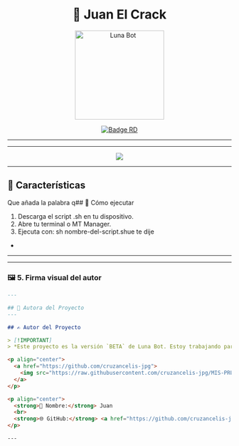 <h1 align="center">🌙 Juan El Crack </h1>


<p align="center">
  <img src="https://i.postimg.cc/HxtPL93d/7e22eadc20a57ecaf4ebc41e420866ca4.webp" alt="Luna Bot" width="200"/>
</p>

<p align="center">
  <a href="https://github.com/cruzancelis-jpg">
    <img src="https://img.shields.io/badge/Bot%20Dominicano%20con%20Flow-%23bacano-purple?style=for-the-badge&logo=whatsapp" alt="Badge RD"/>
  </a>
</p>

---

---

<p align="center">
  <a href="#"><img src="https://img.shields.io/badge/Bot%20Dominicano%20con%20Flow-%23bacano-purple?style=for-the-badge&logo=whatsapp"></a>
</p>

---

## 🪻 Características

Que añada la palabra q## 🚀 Cómo ejecutar

1. Descarga el script .sh en tu dispositivo.
2. Abre tu terminal o MT Manager.
3. Ejecuta con: sh nombre-del-script.shue te dije 
- 

--- 

---

### 🖼 5. Firma visual del autor

```markdown
---

## 🌾 Autora del Proyecto
---

## ✍️ Autor del Proyecto

> [!IMPORTANT]  
> *Este proyecto es la versión `BETA` de Luna Bot. Estoy trabajando para ofrecer una mejor versión de Luna beta.*

<p align="center">
  <a href="https://github.com/cruzancelis-jpg">
    <img src="https://raw.githubusercontent.com/cruzancelis-jpg/MIS-PRUEBAS-DE-JAVASCRIPT-/main/IMG/IMG_20230926_064624.png" width="120" alt="Firma de Juan"/>
  </a>
</p>

<p align="center">
  <strong>👤 Nombre:</strong> Juan  
  <br>
  <strong>🌐 GitHub:</strong> <a href="https://github.com/cruzancelis-jpg">github.com/cruzancelis-jpg</a>
</p>

---